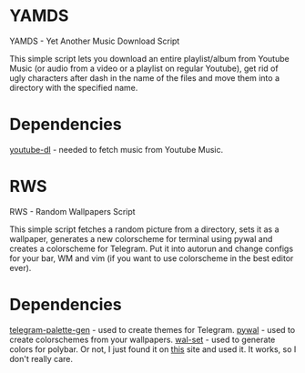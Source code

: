 # YAMDS
YAMDS - Yet Another Music Download Script

This simple script lets you download an entire playlist/album from Youtube Music (or audio from a video or a playlist on regular Youtube), get rid of ugly characters after dash in the name of the files and move them into a directory with the specified name.

# Dependencies
[youtube-dl](https://github.com/rg3/youtube-dl/) - needed to fetch music from Youtube Music.

# RWS
RWS - Random Wallpapers Script

This simple script fetches a random picture from a directory, sets it as a wallpaper, generates a new colorscheme for terminal using pywal and creates a colorscheme for Telegram. Put it into autorun and change configs for your bar, WM and vim (if you want to use colorscheme in the best editor ever).

# Dependencies
[telegram-palette-gen](https://github.com/matgua/telegram-palette-gen) - used to create themes for Telegram.
[pywal](https://github.com/dylanaraps/pywal) - used to create colorschemes from your wallpapers.
[wal-set](pywal) - used to generate colors for polybar. Or not, I just found it on [this](https://www.maketecheasier.com/create-color-schemes-match-wallpaper-linux/) site and used it. It works, so I don't really care.
